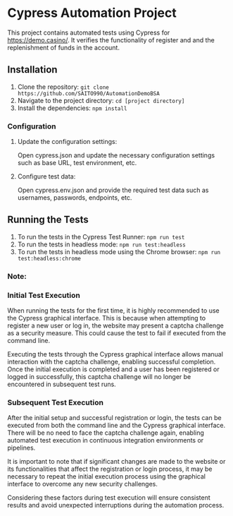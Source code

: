 # Cypress Automation Project
This project contains automated tests using Cypress for https://demo.casino/. It verifies the functionality of register and and the replenishment of funds in the account.

## Installation
1. Clone the repository:  ```git clone https://github.com/SAITO990/AutomationDemoBSA```
2. Navigate to the project directory: ```cd [project directory]```
3. Install the dependencies: ```npm install```

### Configuration
1. Update the configuration settings: 


    Open cypress.json and update the necessary configuration settings such as base URL, test environment, etc.

2. Configure test data: 


    Open cypress.env.json and provide the required test data such as usernames, passwords, endpoints, etc.

## Running the Tests
1. To run the tests in the Cypress Test Runner:  ```npm run test```
2. To run the tests in headless mode: ```npm run test:headless```
3. To run the tests in headless mode using the Chrome browser: ```npm run test:headless:chrome```

### Note:

### Initial Test Execution
When running the tests for the first time, it is highly recommended to use the Cypress graphical interface. This is because when attempting to register a new user or log in, the website may present a captcha challenge as a security measure. This could cause the test to fail if executed from the command line.

Executing the tests through the Cypress graphical interface allows manual interaction with the captcha challenge, enabling successful completion. Once the initial execution is completed and a user has been registered or logged in successfully, this captcha challenge will no longer be encountered in subsequent test runs.


### Subsequent Test Execution

After the initial setup and successful registration or login, the tests can be executed from both the command line and the Cypress graphical interface. There will be no need to face the captcha challenge again, enabling automated test execution in continuous integration environments or pipelines.

It is important to note that if significant changes are made to the website or its functionalities that affect the registration or login process, it may be necessary to repeat the initial execution process using the graphical interface to overcome any new security challenges.

Considering these factors during test execution will ensure consistent results and avoid unexpected interruptions during the automation process.

